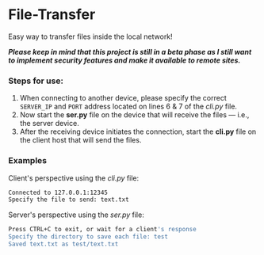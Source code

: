 # File-Transfer

Easy way to transfer files inside the local network!

***Please keep in mind that this project is still in a beta phase as I still want to implement security features and make it available to remote sites.***

### Steps for use:

1. When connecting to another device, please specify the correct `SERVER_IP` and `PORT` address located on lines 6 & 7 of the *cli.py* file.
2. Now start the **ser.py** file on the device that will receive the files — i.e., the server device.
3. After the receiving device initiates the connection, start the **cli.py** file on the client host that will send the files.

### Examples

Client's perspective using the *cli.py* file:

```bash
Connected to 127.0.0.1:12345
Specify the file to send: text.txt
```

Server's perspective using the *ser.py* file:

```bash
Press CTRL+C to exit, or wait for a client's response
Specify the directory to save each file: test
Saved text.txt as test/text.txt
```
